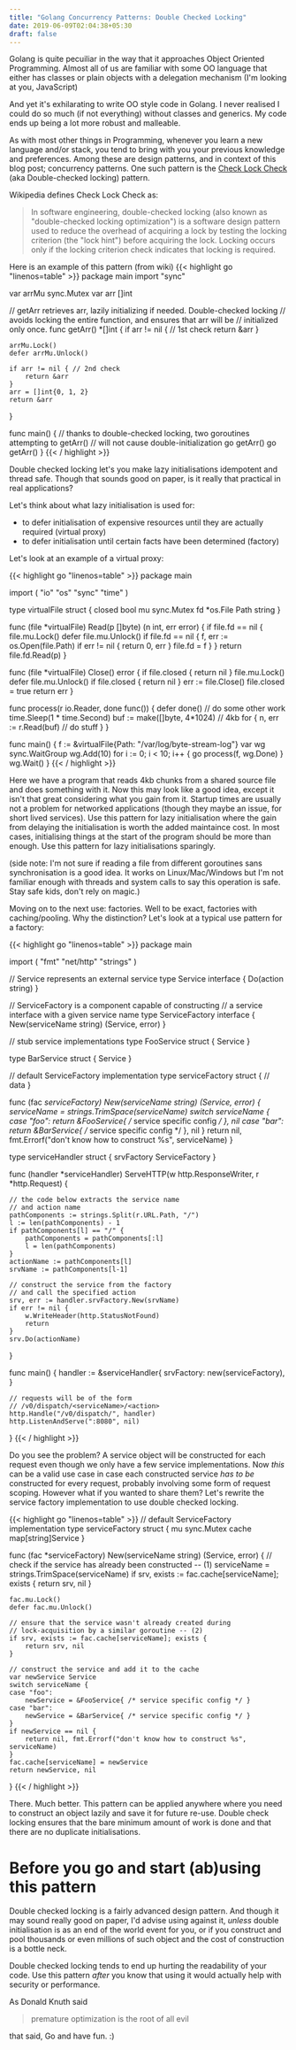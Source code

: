```yaml
---
title: "Golang Concurrency Patterns: Double Checked Locking"
date: 2019-06-09T02:04:38+05:30
draft: false
---
```


Golang is quite pecuiliar in the way that it approaches Object Oriented Programming.
Almost all of us are familiar with some OO language that either has classes or plain
objects with a delegation mechanism (I'm looking at you, JavaScript)

And yet it's exhilarating to write OO style code in Golang. I never realised I could do
so much (if not everything) without classes and generics. My code ends up being a lot more
robust and malleable.

As with most other things in Programming, whenever you learn a new language and/or stack, you
tend to bring with you your previous knowledge and preferences. Among these are design patterns,
and in context of this blog post; concurrency patterns. One such pattern is the 
[Check Lock Check](https://en.wikipedia.org/wiki/Double-checked_locking) (aka Double-checked locking) pattern. 

Wikipedia defines Check Lock Check as:

> In software engineering, double-checked locking (also known as "double-checked locking optimization") is a software design pattern used to reduce the overhead of acquiring a lock by testing the locking criterion (the "lock hint") before acquiring the lock. Locking occurs only if the locking criterion check indicates that locking is required.

Here is an example of this pattern (from wiki)
{{< highlight go "linenos=table" >}}
package main
import "sync"

var arrMu sync.Mutex
var arr []int

// getArr retrieves arr, lazily initializing if needed. Double-checked locking
// avoids locking the entire function, and ensures that arr will be
// initialized only once.
func getArr() *[]int {
    if arr != nil { // 1st check
        return &arr 
    }   

    arrMu.Lock()
    defer arrMu.Unlock()

    if arr != nil { // 2nd check
        return &arr
    }
    arr = []int{0, 1, 2}
    return &arr
}

func main() {
    // thanks to double-checked locking, two goroutines attempting to getArr()
    // will not cause double-initialization
    go getArr()
    go getArr()
}
{{< / highlight >}}

Double checked locking let's you make lazy initialisations idempotent and thread safe. Though
that sounds good on paper, is it really that practical in real applications?

Let's think about what lazy initialisation is used for:

* to defer initialisation of expensive resources until they are actually required (virtual proxy)
* to defer initialisation until certain facts have been determined (factory)

Let's look at an example of a virtual proxy:

{{< highlight go "linenos=table" >}}
package main

import (
	"io"
	"os"
	"sync"
	"time"
)

type virtualFile struct {
	closed bool
	mu     sync.Mutex
	fd     *os.File
	Path   string
}

func (file *virtualFile) Read(p []byte) (n int, err error) {
	if file.fd == nil {
		file.mu.Lock()
		defer file.mu.Unlock()
		if file.fd == nil {
			f, err := os.Open(file.Path)
			if err != nil {
				return 0, err
			}
			file.fd = f
		}
	}
	return file.fd.Read(p)
}

func (file *virtualFile) Close() error {
	if file.closed {
		return nil
	}
	file.mu.Lock()
	defer file.mu.Unlock()
	if file.closed {
		return nil
	}
	err := file.Close()
	file.closed = true
	return err
}

func process(r io.Reader, done func()) {
	defer done()
	// do some other work
	time.Sleep(1 * time.Second)
	buf := make([]byte, 4*1024) // 4kb
	for {
		n, err := r.Read(buf)
		// do stuff
	}
}

func main() {
	f := &virtualFile{Path: "/var/log/byte-stream-log"}
	var wg sync.WaitGroup
	wg.Add(10)
	for i := 0; i < 10; i++ {
		go process(f, wg.Done)
	}
	wg.Wait()
}
{{< / highlight >}}

Here we have a program that reads 4kb chunks from a shared source file and does something with it.
Now this may look like a good idea, except it isn't that great considering what you gain from it.
Startup times are usually not a problem for networked applications (though they maybe an issue, for
short lived services). Use this pattern for lazy initialisation where the gain from delaying the initialisation
is worth the added maintaince cost. In most cases, initialising things at the start of the program should
be more than enough. Use this pattern for lazy initialisations sparingly.

(side note: I'm not sure if reading a file from different goroutines sans synchronisation is a good idea. It works
on Linux/Mac/Windows but I'm not familiar enough with threads and system calls to say this operation is safe. Stay
safe kids, don't rely on magic.)

Moving on to the next use: factories. Well to be exact, factories with caching/pooling. Why the distinction?
Let's look at a typical use pattern for a factory:


{{< highlight go "linenos=table" >}}
package main

import (
	"fmt"
	"net/http"
	"strings"
)

// Service represents an external service
type Service interface {
	Do(action string)
}

// ServiceFactory is a component capable of constructing
// a service interface with a given service name
type ServiceFactory interface {
	New(serviceName string) (Service, error)
}

// stub service implementations
type FooService struct {
	Service
}

type BarService struct {
	Service
}

// default ServiceFactory implementation
type serviceFactory struct {
	// data
}

func (fac *serviceFactory) New(serviceName string) (Service, error) {
	serviceName = strings.TrimSpace(serviceName)
	switch serviceName {
	case "foo":
		return &FooService{ /* service specific config */ }, nil
	case "bar":
		return &BarService{ /* service specific config */ }, nil
	}
	return nil, fmt.Errorf("don't know how to construct %s", serviceName)
}

type serviceHandler struct {
	srvFactory ServiceFactory
}

func (handler *serviceHandler) ServeHTTP(w http.ResponseWriter, r *http.Request) {

	// the code below extracts the service name
	// and action name
	pathComponents := strings.Split(r.URL.Path, "/")
	l := len(pathComponents) - 1
	if pathComponents[l] == "/" {
		pathComponents = pathComponents[:l]
		l = len(pathComponents)
	}
	actionName := pathComponents[l]
	srvName := pathComponents[l-1]

	// construct the service from the factory
	// and call the specified action
	srv, err := handler.srvFactory.New(srvName)
	if err != nil {
		w.WriteHeader(http.StatusNotFound)
		return
	}
	srv.Do(actionName)
}

func main() {
	handler := &serviceHandler{
		srvFactory: new(serviceFactory),
	}

	// requests will be of the form
	// /v0/dispatch/<serviceName>/<action>
	http.Handle("/v0/dispatch/", handler)
	http.ListenAndServe(":8080", nil)
}
{{< / highlight >}}

Do you see the problem? A service object will be constructed for each request even though
we only have a few service implementations. Now _this_ can be a valid use case in case
each constructed service _has to be_ constructed for every request, probably involving some
form of request scoping. However what if you wanted to share them? Let's rewrite the service factory
implementation to use double checked locking.


{{< highlight go "linenos=table" >}}
// default ServiceFactory implementation
type serviceFactory struct {
	mu    sync.Mutex
	cache map[string]Service
}

func (fac *serviceFactory) New(serviceName string) (Service, error) {
	// check if the service has already been constructed -- (1)
	serviceName = strings.TrimSpace(serviceName)
	if srv, exists := fac.cache[serviceName]; exists {
		return srv, nil
	}

	fac.mu.Lock()
	defer fac.mu.Unlock()

	// ensure that the service wasn't already created during
	// lock-acquisition by a similar goroutine -- (2)
	if srv, exists := fac.cache[serviceName]; exists {
		return srv, nil
	}

	// construct the service and add it to the cache 
	var newService Service
	switch serviceName {
	case "foo":
		newService = &FooService{ /* service specific config */ }
	case "bar":
		newService = &BarService{ /* service specific config */ }
	}
	if newService == nil {
		return nil, fmt.Errorf("don't know how to construct %s", serviceName)
	}
	fac.cache[serviceName] = newService
	return newService, nil
}
{{< / highlight >}}

There. Much better. This pattern can be applied anywhere where you need to
construct an object lazily and save it for future re-use. Double check locking
ensures that the bare minimum amount of work is done and that there are no
duplicate initialisations.

# Before you go and start (ab)using this pattern

Double checked locking is a fairly advanced design pattern. And though it may
sound really good on paper, I'd advise using against it, _unless_ double initialisation
is as an end of the world event for you, or if you construct and pool thousands or even
millions of such object and the cost of construction is a bottle neck.

Double checked locking tends to end up hurting the readability of your code. Use this pattern
_after_ you know that using it would actually help with security or performance. 

As Donald Knuth said

> premature optimization is the root of all evil

that said, Go and have fun. :)
 